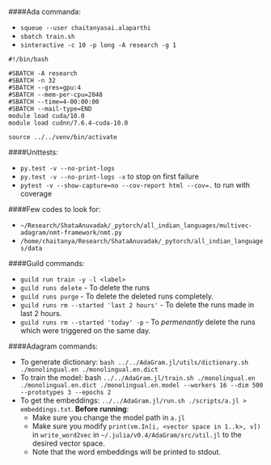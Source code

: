 ####Ada commanda:
- `squeue --user chaitanyasai.alaparthi`
- `sbatch train.sh`
- `sinteractive -c 10 -p long -A research -g 1`
```
#!/bin/bash

#SBATCH -A research
#SBATCH -n 32
#SBATCH --gres=gpu:4
#SBATCH --mem-per-cpu=2048
#SBATCH --time=4-00:00:00
#SBATCH --mail-type=END
module load cuda/10.0
module load cudnn/7.6.4-cuda-10.0

source ../../venv/bin/activate
 ```

####Unittests: 
- `py.test -v --no-print-logs`
- `py.test -v --no-print-logs -x` to stop on first failure
- `pytest -v --show-capture=no --cov-report html --cov=.` to run with coverage

####Few codes to look for:
- `~/Research/ShataAnuvadak/_pytorch/all_indian_languages/multivec-adagram/nmt-framework/nmt.py`
- `/home/chaitanya/Research/ShataAnuvadak/_pytorch/all_indian_languages/data`

####Guild commands: 
- `guild run train -y -l <label>`
- `guild runs delete` - To delete the runs
- `guild runs purge` - To delete the deleted runs completely.
- `guild runs rm --started 'last 2 hours'` - To delete the runs made in last 2 hours.
- `guild runs rm --started 'today' -p` - To _permenantly_ delete the runs which were triggered on the same day.

####Adagram commands:
- To generate dictionary: `bash ../../AdaGram.jl/utils/dictionary.sh ./monolingual.en ./monolingual.en.dict`
- To train the model: bash `../../AdaGram.jl/train.sh ./monolingual.en ./monolingual.en.dict ./monolingual.en.model --workers 16 --dim 500 --prototypes 3 --epochs 2`
- To get the embeddings: `../../AdaGram.jl/run.sh ./scripts/a.jl > embeddings.txt`. **Before running**: 
  - Make sure you change the model path in `a.jl`
  - Make sure you modify `print(vm.In[i, <vector space in 1..k>, v])` in `write_word2vec` in `~/.julia/v0.4/AdaGram/src/util.jl` to the desired vector space.
  - Note that the word embeddings will be printed to stdout.
